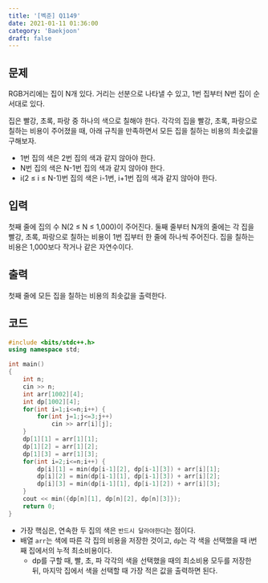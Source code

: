 ```yaml
---
title: '[벡준] Q1149'
date: 2021-01-11 01:36:00
category: 'Baekjoon'
draft: false
---  
```

## 문제

RGB거리에는 집이 N개 있다. 거리는 선분으로 나타낼 수 있고, 1번 집부터 N번 집이 순서대로 있다.

집은 빨강, 초록, 파랑 중 하나의 색으로 칠해야 한다. 각각의 집을 빨강, 초록, 파랑으로 칠하는 비용이 주어졌을 때, 아래 규칙을 만족하면서 모든 집을 칠하는 비용의 최솟값을 구해보자.

- 1번 집의 색은 2번 집의 색과 같지 않아야 한다.
- N번 집의 색은 N-1번 집의 색과 같지 않아야 한다.
- i(2 ≤ i ≤ N-1)번 집의 색은 i-1번, i+1번 집의 색과 같지 않아야 한다.

## 입력

첫째 줄에 집의 수 N(2 ≤ N ≤ 1,000)이 주어진다. 둘째 줄부터 N개의 줄에는 각 집을 빨강, 초록, 파랑으로 칠하는 비용이 1번 집부터 한 줄에 하나씩 주어진다. 집을 칠하는 비용은 1,000보다 작거나 같은 자연수이다.

## 출력

첫째 줄에 모든 집을 칠하는 비용의 최솟값을 출력한다.

## 코드

```cpp
#include <bits/stdc++.h>
using namespace std;

int main()
{
    int n;
    cin >> n;
    int arr[1002][4];
    int dp[1002][4];
    for(int i=1;i<=n;i++) {
        for(int j=1;j<=3;j++)
            cin >> arr[i][j];
    }
    dp[1][1] = arr[1][1];
    dp[1][2] = arr[1][2];
    dp[1][3] = arr[1][3];
    for(int i=2;i<=n;i++) {
        dp[i][1] = min(dp[i-1][2], dp[i-1][3]) + arr[i][1];
        dp[i][2] = min(dp[i-1][1], dp[i-1][3]) + arr[i][2];
        dp[i][3] = min(dp[i-1][1], dp[i-1][2]) + arr[i][3];
    }
    cout << min({dp[n][1], dp[n][2], dp[n][3]});
    return 0;
}
```

- 가장 핵심은, 연속한 두 집의 색은 `반드시 달라야한다`는 점이다.
- 배열 `arr`는 색에 따른 각 집의 비용을 저장한 것이고, `dp`는 각 색을 선택했을 때 i번째 집에서의 누적 최소비용이다.
    - dp를 구할 때, 빨, 초, 파 각각의 색을 선택했을 때의 최소비용 모두를 저장한 뒤, 마지막 집에서 색을 선택할 때 가장 적은 값을 출력하면 된다.